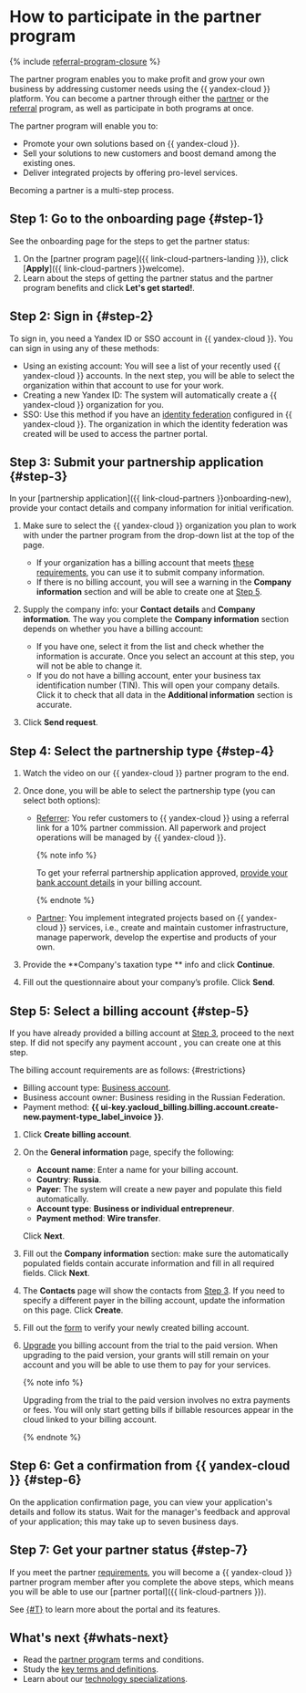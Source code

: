 # How to participate in the partner program

{% include [referral-program-closure](../_includes/partner/referral-program-closure.md) %}

The partner program enables you to make profit and grow your own business by addressing customer needs using the {{ yandex-cloud }} platform. You can become a partner through either the [partner](./program/var.md) or the [referral](./program/referral.md) program, as well as participate in both programs at once.

The partner program will enable you to:

* Promote your own solutions based on {{ yandex-cloud }}.
* Sell your solutions to new customers and boost demand among the existing ones.
* Deliver integrated projects by offering pro-level services.




Becoming a partner is a multi-step process.

## Step 1: Go to the onboarding page {#step-1}

See the onboarding page for the steps to get the partner status:

1. On the [partner program page]({{ link-cloud-partners-landing }}), click [**Apply**]({{ link-cloud-partners }}welcome).
1. Learn about the steps of getting the partner status and the partner program benefits and click **Let's get started!**.

## Step 2: Sign in {#step-2}

To sign in, you need a Yandex ID or SSO account in {{ yandex-cloud }}. You can sign in using any of these methods:

* Using an existing account: You will see a list of your recently used {{ yandex-cloud }} accounts. In the next step, you will be able to select the organization within that account to use for your work.
* Creating a new Yandex ID: The system will automatically create a {{ yandex-cloud }} organization for you.
* SSO: Use this method if you have an [identity federation](../organization/concepts/add-federation.md) configured in {{ yandex-cloud }}. The organization in which the identity federation was created will be used to access the partner portal.

## Step 3: Submit your partnership application {#step-3}

In your [partnership application]({{ link-cloud-partners }}onboarding-new), provide your contact details and company information for initial verification.

1. Make sure to select the {{ yandex-cloud }} organization you plan to work with under the partner program from the drop-down list at the top of the page.

   * If your organization has a billing account that meets [these requirements](#restrictions), you can use it to submit company information.
   * If there is no billing account, you will see a warning in the **Company information** section and will be able to create one at [Step 5](#step-5).

1. Supply the company info: your **Contact details** and **Company information**. The way you complete the **Company information** section depends on whether you have a billing account:

   * If you have one, select it from the list and check whether the information is accurate. Once you select an account at this step, you will not be able to change it.
   * If you do not have a billing account, enter your business tax identification number (TIN). This will open your company details. Click it to check that all data in the **Additional information** section is accurate.

1. Click **Send request**.

## Step 4: Select the partnership type {#step-4}

1. Watch the video on our {{ yandex-cloud }} partner program to the end.
1. Once done, you will be able to select the partnership type (you can select both options):

   * [Referrer](program/referral.md): You refer customers to {{ yandex-cloud }} using a referral link for a 10% partner commission. All paperwork and project operations will be managed by {{ yandex-cloud }}.

     {% note info %}

     To get your referral partnership application approved, [provide your bank account details](../billing/qa/billing-account.md#checking-account) in your billing account.

     {% endnote %}

   * [Partner](program/var.md): You implement integrated projects based on {{ yandex-cloud }} services, i.e., create and maintain customer infrastructure, manage paperwork, develop the expertise and products of your own.

1. Provide the **Company's taxation type ** info and click **Continue**.
1. Fill out the questionnaire about your company’s profile. Click **Send**.

## Step 5: Select a billing account {#step-5}

If you have already provided a billing account at [Step 3](#step-3), proceed to the next step. If did not specify any payment account , you can create one at this step.

The billing account requirements are as follows: {#restrictions}

* Billing account type: [Business account](../billing/concepts/billing-account.md#ba-types).
* Business account owner: Business residing in the Russian Federation.
* Payment method: **{{ ui-key.yacloud_billing.billing.account.create-new.payment-type_label_invoice }}**.

1. Click **Create billing account**.

1. On the **General information** page, specify the following:

   * **Account name**: Enter a name for your billing account.
   * **Country**: **Russia**.
   * **Payer**: The system will create a new payer and populate this field automatically.
   * **Account type**: **Business or individual entrepreneur**.
   * **Payment method**: **Wire transfer**.

   Click **Next**.

1. Fill out the **Company information** section: make sure the automatically populated fields contain accurate information and fill in all required fields. Click **Next**.

1. The **Contacts** page will show the contacts from [Step 3](#step-3). If you need to specify a different payer in the billing account, update the information on this page. Click **Create**.

1. Fill out the [form](https://forms.yandex.ru/surveys/10033352.3c456c5feb5c56ed6c3112834db3233af1434edc/?language=ru&resident_ru=ru_ru) to verify your newly created billing account.

1. [Upgrade](../billing/operations/activate-commercial.md) you billing account from the trial to the paid version. When upgrading to the paid version, your grants will still remain on your account and you will be able to use them to pay for your services.

   {% note info %}

   Upgrading from the trial to the paid version involves no extra payments or fees. You will only start getting bills if billable resources appear in the cloud linked to your billing account.

   {% endnote %}

## Step 6: Get a confirmation from {{ yandex-cloud }} {#step-6}

On the application confirmation page, you can view your application's details and follow its status. Wait for the manager's feedback and approval of your application; this may take up to seven business days.

## Step 7: Get your partner status {#step-7}

If you meet the partner [requirements](https://yandex.ru/legal/cloud_partnership_requirements/), you will become a {{ yandex-cloud }} partner program member after you complete the above steps, which means you will be able to use our [partner portal]({{ link-cloud-partners }}).

See [{#T}](portal.md) to learn more about the portal and its features.


## What's next {#whats-next}

* Read the [partner program](program/var.md) terms and conditions.
* Study the [key terms and definitions](./terms.md).
* Learn about our [technology specializations](./specializations/index.md).